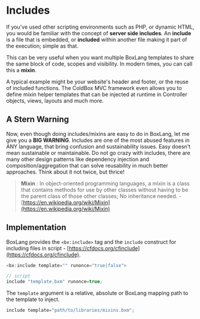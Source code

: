 # Includes

If you've used other scripting environments such as PHP, or dynamic HTML, you would be familiar with the concept of **server side includes**. An **include** is a file that is embedded, or **included** within another file making it part of the execution; simple as that.

This can be very useful when you want multiple BoxLang templates to share the same block of code, scopes and visibility. In modern times, you can call this a **mixin**.

A typical example might be your website's header and footer, or the reuse of included functions. The ColdBox MVC framework even allows you to define mixin helper templates that can be injected at runtime in Controller objects, views, layouts and much more.

## A Stern Warning

Now, even though doing includes/mixins are easy to do in BoxLang, let me give you a **BIG WARNING**. Includes are one of the most abused features in ANY language, that bring confusion and sustainability issues. Easy doesn't mean sustainable or maintainable. Do not go crazy with includes, there are many other design patterns like dependency injection and composition/aggregation that can solve reusability in much better approaches. Think about it not twice, but thrice!

> **Mixin** : In object-oriented programming languages, a mixin is a class that contains methods for use by other classes without having to be the parent class of those other classes; No inheritance needed. - [https://en.wikipedia.org/wiki/Mixin](https://en.wikipedia.org/wiki/Mixin)

## Implementation

BoxLang provides the `<bx:include>` tag and the `include` construct for including files in script - [https://cfdocs.org/cfinclude](https://cfdocs.org/cfinclude).

```javascript
<bx:include template="" runonce="true|false">

// script
include "template.bxm" runonce=true;
```

The `template` argument is a relative, absolute or BoxLang mapping path to the template to inject.

```javascript
include template="path/to/libraries/mixins.bxm";
```

